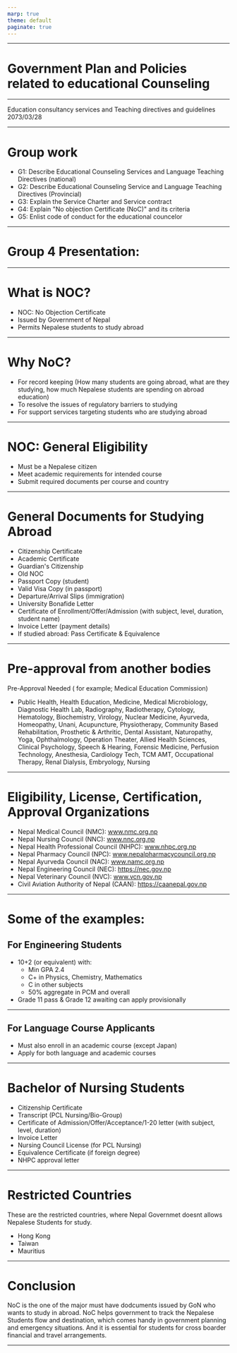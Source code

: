 ```yaml
---
marp: true
theme: default
paginate: true
---
```


---

# Government Plan and Policies related to educational Counseling

---



Education consultancy services and Teaching directives and guidelines
2073/03/28


---

# Group work

- G1: Describe Educational Counseling Services and Language Teaching Directives (national)
- G2: Describe Educational Counseling Service and Language Teaching Directives (Provincial)
- G3: Explain the Service Charter and Service contract
- G4: Explain "No objection Certificate (NoC)" and its criteria
- G5: Enlist code of conduct for the educational councelor

----

# Group 4 Presentation:

---

# What is NOC?

- NOC: No Objection Certificate
- Issued by Government of Nepal
- Permits Nepalese students to study abroad

---

# Why NoC?

- For record keeping (How many students are going abroad, what are they studying, how much Nepalese students are spending on abroad education)
- To resolve the issues of regulatory barriers to studying 
- For support services targeting students who are studying abroad


---

# NOC: General Eligibility

- Must be a Nepalese citizen
- Meet academic requirements for intended course
- Submit required documents per course and country

---


# General Documents for Studying Abroad

- Citizenship Certificate
- Academic Certificate
- Guardian's Citizenship
- Old NOC
- Passport Copy (student)
- Valid Visa Copy (in passport)
- Departure/Arrival Slips (immigration)
- University Bonafide Letter
- Certificate of Enrollment/Offer/Admission (with subject, level, duration, student name)
- Invoice Letter (payment details)
- If studied abroad: Pass Certificate & Equivalence

---



# Pre-approval from another bodies
Pre-Approval Needed ( for example; Medical Education Commission)

- Public Health, Health Education, Medicine, Medical Microbiology, Diagnostic Health Lab, Radiography, Radiotherapy, Cytology, Hematology, Biochemistry, Virology, Nuclear Medicine, Ayurveda, Homeopathy, Unani, Acupuncture, Physiotherapy, Community Based Rehabilitation, Prosthetic & Arthritic, Dental Assistant, Naturopathy, Yoga, Ophthalmology, Operation Theater, Allied Health Sciences, Clinical Psychology, Speech & Hearing, Forensic Medicine, Perfusion Technology, Anesthesia, Cardiology Tech, TCM AMT, Occupational Therapy, Renal Dialysis, Embryology, Nursing

---

# Eligibility, License, Certification, Approval Organizations

- Nepal Medical Council (NMC): www.nmc.org.np
- Nepal Nursing Council (NNC): www.nnc.org.np
- Nepal Health Professional Council (NHPC): www.nhpc.org.np
- Nepal Pharmacy Council (NPC): www.nepalpharmacycouncil.org.np
- Nepal Ayurveda Council (NAC): www.namc.org.np
- Nepal Engineering Council (NEC): https://nec.gov.np
- Nepal Veterinary Council (NVC): www.vcn.gov.np
- Civil Aviation Authority of Nepal (CAAN): https://caanepal.gov.np

---

# Some of the examples:
## For Engineering Students

- 10+2 (or equivalent) with:
  - Min GPA 2.4
  - C+ in Physics, Chemistry, Mathematics
  - C in other subjects
  - 50% aggregate in PCM and overall
- Grade 11 pass & Grade 12 awaiting can apply provisionally

---

## For Language Course Applicants

- Must also enroll in an academic course (except Japan)
- Apply for both language and academic courses

---

# Bachelor of Nursing Students

- Citizenship Certificate
- Transcript (PCL Nursing/Bio-Group)
- Certificate of Admission/Offer/Acceptance/1-20 letter (with subject, level, duration)
- Invoice Letter
- Nursing Council License (for PCL Nursing)
- Equivalence Certificate (if foreign degree)
- NHPC approval letter

---



# Restricted Countries
These are the restricted countries, where Nepal Governmet doesnt allows Nepalese Students for study.
- Hong Kong
- Taiwan
- Mauritius

---

# Conclusion

NoC is the one of the major must have dodcuments issued by GoN who wants to study in abroad. NoC helps government to track the Nepalese Students flow and destination, which comes handy in government planning and  emergency situations. And it is essential for students for cross boarder financial and travel arrangements.


---
















